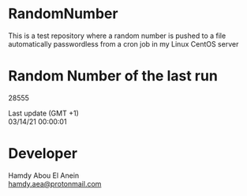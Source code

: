 # RandomNumber    
This is a test repository where a random number is pushed to a file automatically passwordless from a cron job in my Linux CentOS server    
# Random Number of the last run   
28555
      
Last update (GMT +1)    
03/14/21 00:00:01
# Developer    
Hamdy Abou El Anein   
hamdy.aea@protonmail.com
